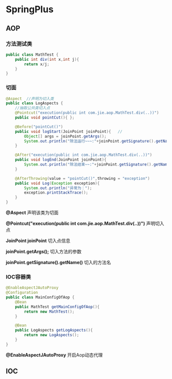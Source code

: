 

# SpringPlus



## AOP

### 方法测试类

```java
public class MathTest {
    public int div(int x,int j){
        return x/j;
    }
}
```

### 切面

```java
@Aspect  //声明为切入类
public class LogAspects {
    //抽取公共类切入点
    @Pointcut("execution(public int com.jie.aop.MathTest.div(..))")
    public void pointCut(){ };

    @Before("pointCut()")
    public void logStart(JoinPoint joinPoint){   //
        Object[] args = joinPoint.getArgs();
        System.out.println("除法运行~~~:"+joinPoint.getSignature().getName()+" "+"运行参数为"+ Arrays.asList(args));
    }

    @After("execution(public int com.jie.aop.MathTest.div(..))")
    public void logEnd(JoinPoint joinPoint){
        System.out.println("除法结束~~:"+joinPoint.getSignature().getName()+" "+joinPoint.getArgs());
    }

    @AfterThrowing(value = "pointCut()",throwing = "exception")
    public void Log(Exception exception){
        System.out.println("异常为：");
        exception.printStackTrace();
    }
}
```



**@Aspect**  声明该类为切面



**@Pointcut("execution(public int com.jie.aop.MathTest.div(..))")**   声明切入点

**JoinPoint joinPoint**  切入点信息 

**joinPoint.getArgs();**  切入方法的参数

**joinPoint.getSignature().getName()**  切入的方法名



### IOC容器类

```java
@EnableAspectJAutoProxy
@Configuration
public class MainConfigOfAop {
    @Bean
    public MathTest getMainConfigOfAop(){
        return new MathTest();
    }

    @Bean
    public LogAspects getLogAspects(){
        return new LogAspects();
    }
}
```



**@EnableAspectJAutoProxy**  开启Aop动态代理





## IOC